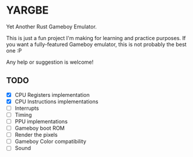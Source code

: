 # YARGBE
Yet Another Rust Gameboy Emulator.

This is just a fun project I'm making for learning and practice purposes. If you want a fully-featured Gameboy emulator, this is not probably the best one :P

Any help or suggestion is welcome!

## TODO
- [x] CPU Registers implementation
- [x] CPU Instructions implementations
- [ ] Interrupts
- [ ] Timing
- [ ] PPU implementations
- [ ] Gameboy boot ROM
- [ ] Render the pixels
- [ ] Gameboy Color compatibility
- [ ] Sound
